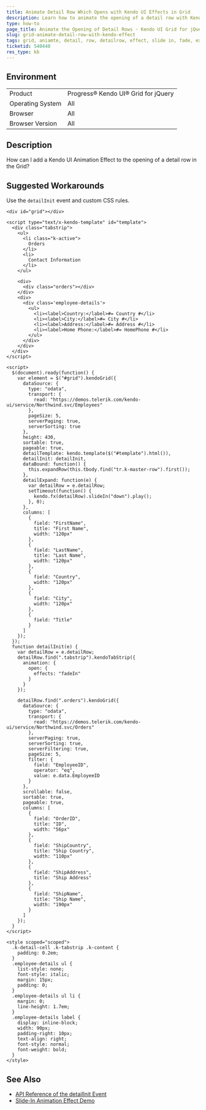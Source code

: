 ```yaml
---
title: Animate Detail Row Which Opens with Kendo UI Effects in Grid
description: Learn how to animate the opening of a detail row with Kendo UI Effects in a Kendo UI Grid.
type: how-to
page_title: Animate the Opening of Detail Rows - Kendo UI Grid for jQuery
slug: grid-animate-detail-row-with-kendo-effect
tags: grid, aniamte, detail, row, detailrow, effect, slide in, fade, expand
ticketid: 540440
res_type: kb
---
```


## Environment

<table>
 <tr>
  <td>Product</td>
  <td>Progress® Kendo UI® Grid for jQuery</td>
 </tr>
 <tr>
  <td>Operating System</td>
  <td>All</td>
 </tr>
 <tr>
  <td>Browser</td>
  <td>All</td>
 </tr>
 <tr>
  <td>Browser Version</td>
  <td>All</td>
 </tr>
</table>

## Description

How can I add a Kendo UI Animation Effect to the opening of a detail row in the Grid?

## Suggested Workarounds

Use the `detailInit` event and custom CSS rules.

```dojo
<div id="grid"></div>

<script type="text/x-kendo-template" id="template">
  <div class="tabstrip">
    <ul>
      <li class="k-active">
        Orders
      </li>
      <li>
        Contact Information
      </li>
    </ul>

    <div>
      <div class="orders"></div>
    </div>
    <div>
      <div class='employee-details'>
        <ul>
          <li><label>Country:</label>#= Country #</li>
          <li><label>City:</label>#= City #</li>
          <li><label>Address:</label>#= Address #</li>
          <li><label>Home Phone:</label>#= HomePhone #</li>
        </ul>
      </div>
    </div>
  </div>
</script>

<script>
  $(document).ready(function() {
    var element = $("#grid").kendoGrid({
      dataSource: {
        type: "odata",
        transport: {
          read: "https://demos.telerik.com/kendo-ui/service/Northwind.svc/Employees"
        },
        pageSize: 5,
        serverPaging: true,
        serverSorting: true
      },
      height: 430,
      sortable: true,
      pageable: true,
      detailTemplate: kendo.template($("#template").html()),
      detailInit: detailInit,
      dataBound: function() {
        this.expandRow(this.tbody.find("tr.k-master-row").first());
      },
      detailExpand: function(e) {
        var detailRow = e.detailRow;
        setTimeout(function() {
          kendo.fx(detailRow).slideIn("down").play();
        }, 0);
      },
      columns: [
        {
          field: "FirstName",
          title: "First Name",
          width: "120px"
        },
        {
          field: "LastName",
          title: "Last Name",
          width: "120px"
        },
        {
          field: "Country",
          width: "120px"
        },
        {
          field: "City",
          width: "120px"
        },
        {
          field: "Title"
        }
      ]
    });
  });
  function detailInit(e) {
    var detailRow = e.detailRow;
    detailRow.find(".tabstrip").kendoTabStrip({
      animation: {
        open: {
          effects: "fadeIn"
        }
      }
    });

    detailRow.find(".orders").kendoGrid({
      dataSource: {
        type: "odata",
        transport: {
          read: "https://demos.telerik.com/kendo-ui/service/Northwind.svc/Orders"
        },
        serverPaging: true,
        serverSorting: true,
        serverFiltering: true,
        pageSize: 5,
        filter: {
          field: "EmployeeID",
          operator: "eq",
          value: e.data.EmployeeID
        }
      },
      scrollable: false,
      sortable: true,
      pageable: true,
      columns: [
        {
          field: "OrderID",
          title: "ID",
          width: "56px"
        },
        {
          field: "ShipCountry",
          title: "Ship Country",
          width: "110px"
        },
        {
          field: "ShipAddress",
          title: "Ship Address"
        },
        {
          field: "ShipName",
          title: "Ship Name",
          width: "190px"
        }
      ]
    });
  }
</script>

<style scoped="scoped">
  .k-detail-cell .k-tabstrip .k-content {
    padding: 0.2em;
  }
  .employee-details ul {
    list-style: none;
    font-style: italic;
    margin: 15px;
    padding: 0;
  }
  .employee-details ul li {
    margin: 0;
    line-height: 1.7em;
  }
  .employee-details label {
    display: inline-block;
    width: 90px;
    padding-right: 10px;
    text-align: right;
    font-style: normal;
    font-weight: bold;
  }
</style>
```

## See Also

* [API Reference of the detailInit Event](https://docs.telerik.com/kendo-ui/api/javascript/ui/grid/events/detailinit)
* [Slide-In Animation Effect Demo](https://demos.telerik.com/kendo-ui/fx/slidein)
